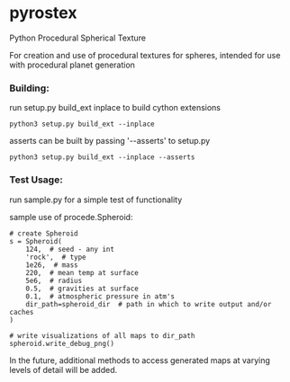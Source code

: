 # pyrostex
Python Procedural Spherical Texture

For creation and use of procedural textures for spheres, 
intended for use with procedural planet generation


### Building:
run setup.py build_ext inplace to build cython extensions

    python3 setup.py build_ext --inplace

asserts can be built by passing '--asserts' to setup.py

    python3 setup.py build_ext --inplace --asserts

### Test Usage:
run sample.py for a simple test of functionality

sample use of procede.Spheroid:

    # create Spheroid
    s = Spheroid(
        124,  # seed - any int
        'rock',  # type
        1e26,  # mass
        220,  # mean temp at surface
        5e6,  # radius
        0.5,  # gravities at surface
        0.1,  # atmospheric pressure in atm's
        dir_path=spheroid_dir  # path in which to write output and/or caches
    )

    # write visualizations of all maps to dir_path
    spheroid.write_debug_png()

In the future, additional methods to access generated maps at
varying levels of detail will be added.
